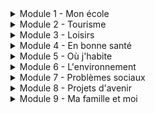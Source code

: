 <details>
  <summary>Module 1 - Mon école</summary>
  <p>
   Les matières: <a href="https://adaligand.github.io/GCSE-French/Education/subjectsaloud.html">Read aloud</a>&nbsp;<a href="https://adaligand.github.io/GCSE-French/Education/subjectsdict.html">Dictation</a>&nbsp;<a href="https://adaligand.github.io/GCSE-French/Education/">Reading</a>
  </p>
  <p>
    L'heure: <a href="https://adaligand.github.io/GCSE-French/Education/timealoud.html">Read aloud</a>&nbsp;<a href="https://adaligand.github.io/GCSE-French/Education/timedict.html">Dictation</a>&nbsp;<a href="https://adaligand.github.io/GCSE-French/Education/">Reading</a>
  </p>
  <p>
    Emploi du temps: <a href="https://adaligand.github.io/GCSE-French/Education/timetablealoud.html">Read aloud</a>&nbsp;<a href="https://adaligand.github.io/GCSE-French/Education/timetabledict.html">Dictation</a>&nbsp;<a href="https://adaligand.github.io/GCSE-French/Education/">Reading</a>
  </p>
  <p>
   Uniforme: <a href="https://adaligand.github.io/GCSE-French/Education/uniformealoud.html">Read aloud</a>&nbsp;<a href="https://adaligand.github.io/GCSE-French/Education/uniformedict.html">Dictation</a>&nbsp;<a href="https://adaligand.github.io/GCSE-French/Education/">Reading</a>
  </p>
   <p>
   Bâtiments: <a href="https://adaligand.github.io/GCSE-French/Education/batimentaloud.html">Read aloud</a>&nbsp;<a href="https://adaligand.github.io/GCSE-French/Education/batimentdict.html">Dictation</a>&nbsp;<a href="https://adaligand.github.io/GCSE-French/Education/">Reading</a>
  </p>
  <p>
    Règlement: <a href="https://adaligand.github.io/GCSE-French/Education/rulesaloud.html">Read aloud</a>&nbsp;<a href="https://adaligand.github.io/GCSE-French/Education/rulesdict.html.html">Dictation</a>&nbsp;<a href="https://adaligand.github.io/GCSE-French/Education/">Reading</a>
  </p>
</details>
 

<details>
  <summary>Module 2 - Tourisme</summary>
   <p>
   La météo: <a href="https://adaligand.github.io/GCSE-French/Tourisme/matierealoud.html">Read aloud</a>&nbsp;<a href="https://adaligand.github.io/GCSE-French/Tourisme/matieredict.html">Dictation</a>&nbsp;<a href="https://adaligand.github.io/GCSE-French/Tourisme/matiereread.html">Reading</a>
  </p>
  <p>
    Les transports: <a href="https://adaligand.github.io/GCSE-French/Tourisme/heurealoud.html">Read aloud</a>&nbsp;<a href="https://adaligand.github.io/GCSE-French/Tourisme/heuredict.html">Dictation</a>&nbsp;<a href="https://adaligand.github.io/GCSE-French/Tourisme/heureread.html">Reading</a>
  </p>
  <p>
   L'hebergement: <a href="https://adaligand.github.io/GCSE-French/Tourisme/timetablealoud.html">Read aloud</a>&nbsp;<a href="https://adaligand.github.io/GCSE-French/Tourisme/timetabledict.html">Dictation</a>&nbsp;<a href="https://adaligand.github.io/GCSE-French/Tourisme/timetableread.html">Reading</a>
  </p>
  <p>
  Activités de vacances: <a href="https://adaligand.github.io/GCSE-French/Tourisme/uniformealoud.html">Read aloud</a>&nbsp;<a href="https://adaligand.github.io/GCSE-French/Tourisme/uniformedict.html">Dictation</a>&nbsp;<a href="https://adaligand.github.io/GCSE-French/Tourisme/uniformeread.html">Reading</a>
  </p>
   <p>
   Tourisme: <a href="https://adaligand.github.io/GCSE-French/Tourisme/batimentaloud.html">Read aloud</a>&nbsp;<a href="https://adaligand.github.io/GCSE-French/Tourisme/batimentdict.html">Dictation</a>&nbsp;<a href="https://adaligand.github.io/GCSE-French/Tourisme/batimentread.html">Reading</a>
  </p>
  
</details>

<details>
  <summary>Module 3 - Loisirs</summary>
   <p>
   Les sports: <a href="https://adaligand.github.io/GCSE-French/Loisirs/">Read aloud</a>&nbsp;<a href="https://adaligand.github.io/GCSE-French/Loisirs/">Dictation</a>&nbsp;<a href="https://adaligand.github.io/GCSE-French/Loisirs/">Reading</a>
  </p>
  <p>
    Les loisirs: <a href="https://adaligand.github.io/GCSE-French/Loisirs/">Read aloud</a>&nbsp;<a href="https://adaligand.github.io/GCSE-French/Loisirs/">Dictation</a>&nbsp;<a href="https://adaligand.github.io/GCSE-French/Loisirs/">Reading</a>
  </p>
  <p>
    La fréquence: <a href="https://adaligand.github.io/GCSE-French/Loisirs/">Read aloud</a>&nbsp;<a href="https://adaligand.github.io/GCSE-French/Loisirs/">Dictation</a>&nbsp;<a href="https://adaligand.github.io/GCSE-French/Loisirs/">Reading</a>
  </p>
  <p>
   Les films: <a href="https://adaligand.github.io/GCSE-French/Loisirs/">Read aloud</a>&nbsp;<a href="https://adaligand.github.io/GCSE-French/Loisirs/">Dictation</a>&nbsp;<a href="https://adaligand.github.io/GCSE-French/Loisirs/">Reading</a>
  </p>
   <p>
   Opinions sur les films: <a href="https://adaligand.github.io/GCSE-French/Loisirs/">Read aloud</a>&nbsp;<a href="https://adaligand.github.io/GCSE-French/Loisirs/">Dictation</a>&nbsp;<a href="https://adaligand.github.io/GCSE-French/Loisirs/">Reading</a>
  </p>
  <p>
    Télé ou cinéma?: <a href="https://adaligand.github.io/GCSE-French/Loisirs/">Read aloud</a>&nbsp;<a href="https://adaligand.github.io/GCSE-French/Loisirs/">Dictation</a>&nbsp;<a href="https://adaligand.github.io/GCSE-French/Loisirs/">Reading</a>
  </p>
  <p>
    La technologie: <a href="https://adaligand.github.io/GCSE-French/Loisirs/">Read aloud</a>&nbsp;<a href="https://adaligand.github.io/GCSE-French/Loisirs/">Dictation</a>&nbsp;<a href="https://adaligand.github.io/GCSE-French/Loisirs/">Reading</a>
  </p>
  <p>
    En ligne: <a href="https://adaligand.github.io/GCSE-French/Loisirs/">Read aloud</a>&nbsp;<a href="https://adaligand.github.io/GCSE-French/Loisirs/">Dictation</a>&nbsp;<a href="https://adaligand.github.io/GCSE-French/Loisirs/">Reading</a>
  </p>
  <p>
   La mode: <a href="https://adaligand.github.io/GCSE-French/Loisirs/">Read aloud</a>&nbsp;<a href="https://adaligand.github.io/GCSE-French/Loisirs/">Dictation</a>&nbsp;<a href="https://adaligand.github.io/GCSE-French/Loisirs/">Reading</a>
  </p>
</details>

<details>
  <summary>Module 4 - En bonne santé</summary>
   <p>
   La nourriture: <a href="https://adaligand.github.io/GCSE-French/Santé/">Read aloud</a>&nbsp;<a href="https://adaligand.github.io/GCSE-French/Santé/">Dictation</a>&nbsp;<a href="https://adaligand.github.io/GCSE-French/Santé/">Reading</a>
  </p>
  <p>
   En forme: <a href="https://adaligand.github.io/GCSE-French/Santé/">Read aloud</a>&nbsp;<a href="https://adaligand.github.io/GCSE-French/Santé/">Dictation</a>&nbsp;<a href="https://adaligand.github.io/GCSE-French/Santé/">Reading</a>
  </p>
 
</details>

<details>
  <summary>Module 5 - Où j'habite</summary>
   <p>
   Ma maison: <a href="https://adaligand.github.io/GCSE-French/Region/">Read aloud</a>&nbsp;<a href="https://adaligand.github.io/GCSE-French/Region/">Dictation</a>&nbsp;<a href="https://adaligand.github.io/GCSE-French/Region/">Reading</a>
  </p>
  <p>
   Ma région: <a href="https://adaligand.github.io/GCSE-French/Region/">Read aloud</a>&nbsp;<a href="https://adaligand.github.io/GCSE-French/Region/">Dictation</a>&nbsp;<a href="https://adaligand.github.io/GCSE-French/Region/">Reading</a>
  </p>
  <p>
    Emploi du temps: <a href="https://adaligand.github.io/GCSE-French/Region/">Read aloud</a>&nbsp;<a href="https://adaligand.github.io/GCSE-French/Region/">Dictation</a>&nbsp;<a href="https://adaligand.github.io/GCSE-French/Region/">Reading</a>
  </p>
  <p>
   En ville 1: <a href="https://adaligand.github.io/GCSE-French/Region/">Read aloud</a>&nbsp;<a href="https://adaligand.github.io/GCSE-French/Region/">Dictation</a>&nbsp;<a href="https://adaligand.github.io/GCSE-French/Region/">Reading</a>
  </p>
   <p>
   En ville 2: <a href="https://adaligand.github.io/GCSE-French/Region/">Read aloud</a>&nbsp;<a href="https://adaligand.github.io/GCSE-French/Region/">Dictation</a>&nbsp;<a href="https://adaligand.github.io/GCSE-French/Region/">Reading</a>
  </p>
</details>

<details>
  <summary>Module 6 - L'environnement</summary>
   <p>
   Ma planète: <a href="https://adaligand.github.io/GCSE-French/Planete/">Read aloud</a>&nbsp;<a href="https://adaligand.github.io/GCSE-French/Planete/">Dictation</a>&nbsp;<a href="https://adaligand.github.io/GCSE-French/Planete/">Reading</a>
  </p>
  <p>
   Sauver la planète: <a href="https://adaligand.github.io/GCSE-French/Planete/">Read aloud</a>&nbsp;<a href="https://adaligand.github.io/GCSE-French/Planete/">Dictation</a>&nbsp;<a href="https://adaligand.github.io/GCSE-French/Planete/">Reading</a>
  </p>
  <p>
   Le monde en danger: <a href="https://adaligand.github.io/GCSE-French/Planete/">Read aloud</a>&nbsp;<a href="https://adaligand.github.io/GCSE-French/Planete/">Dictation</a>&nbsp;<a href="https://adaligand.github.io/GCSE-French/Planete/">Reading</a>
  </p>
  <p>
   Pollution 1: <a href="https://adaligand.github.io/GCSE-French/Planete/">Read aloud</a>&nbsp;<a href="https://adaligand.github.io/GCSE-French/Planete/">Dictation</a>&nbsp;<a href="https://adaligand.github.io/GCSE-French/Planete/">Reading</a>
  </p>
   <p>
   Bâtiments: <a href="https://adaligand.github.io/GCSE-French/Planete/">Read aloud</a>&nbsp;<a href="https://adaligand.github.io/GCSE-French/Planete/">Dictation</a>&nbsp;<a href="https://adaligand.github.io/GCSE-French/Planete/">Reading</a>
  </p>
  <p>
    Pollution 2: <a href="https://adaligand.github.io/GCSE-French/Planete/">Read aloud</a>&nbsp;<a href="https://adaligand.github.io/GCSE-French/Planete/">Dictation</a>&nbsp;<a href="https://adaligand.github.io/GCSE-French/Planete/">Reading</a>
  </p>
</details>

<details>
  <summary>Module 7 - Problèmes sociaux</summary>
   <p>
  Problèmes 1: <a href="https://adaligand.github.io/GCSE-French/Societe/">Read aloud</a>&nbsp;<a href="https://adaligand.github.io/GCSE-French/Societe/">Dictation</a>&nbsp;<a href="https://adaligand.github.io/GCSE-French/Societe/">Reading</a>
  </p>
  <p>
    Problèmes 2: <a href="https://adaligand.github.io/GCSE-French/Societe/">Read aloud</a>&nbsp;<a href="https://adaligand.github.io/GCSE-French/Societe/">Dictation</a>&nbsp;<a href="https://adaligand.github.io/GCSE-French/Societe/">Reading</a>
  </p>
  <p>
    Bénévolat 1: <a href="https://adaligand.github.io/GCSE-French/Societe/">Read aloud</a>&nbsp;<a href="https://adaligand.github.io/GCSE-French/Societe/">Dictation</a>&nbsp;<a href="https://adaligand.github.io/GCSE-French/Societe/">Reading</a>
  </p>
  <p>
   Bénévolat 2: <a href="https://adaligand.github.io/GCSE-French/Societe/">Read aloud</a>&nbsp;<a href="https://adaligand.github.io/GCSE-French/Societe/">Dictation</a>&nbsp;<a href="https://adaligand.github.io/GCSE-French/Societe/">Reading</a>
  </p>
</details>

<details>
  <summary>Module 8 - Projets d'avenir</summary>
   <p>
   Mon avenir: <a href="https://adaligand.github.io/GCSE-French/Avenir/">Read aloud</a>&nbsp;<a href="https://adaligand.github.io/GCSE-French/Avenir/">Dictation</a>&nbsp;<a href="https://adaligand.github.io/GCSE-French/Avenir/">Reading</a>
  </p>
  <p>
   Au travail: <a href="https://adaligand.github.io/GCSE-French/Avenir/">Read aloud</a>&nbsp;<a href="https://adaligand.github.io/GCSE-French/Avenir/">Dictation</a>&nbsp;<a href="https://adaligand.github.io/GCSE-French/Avenir/">Reading</a>
  </p>
  <p>
   Les métiers: <a href="https://adaligand.github.io/GCSE-French/Avenir/">Read aloud</a>&nbsp;<a href="https://adaligand.github.io/GCSE-French/Avenir/">Dictation</a>&nbsp;<a href="https://adaligand.github.io/GCSE-French/Avenir/">Reading</a>
  </p>
  </details>

<details>
  <summary>Module 9 - Ma famille et moi</summary>
   <p>
  Ma famille: <a href="https://adaligand.github.io/GCSE-French/Famille/">Read aloud</a>&nbsp;<a href="https://adaligand.github.io/GCSE-French/Famille/">Dictation</a>&nbsp;<a href="https://adaligand.github.io/GCSE-French/Famille/">Reading</a>
  </p>
  <p>
    Les descriptions: <a href="https://adaligand.github.io/GCSE-French/Famille/">Read aloud</a>&nbsp;<a href="https://adaligand.github.io/GCSE-French/Famille/">Dictation</a>&nbsp;<a href="https://adaligand.github.io/GCSE-French/Famille/">Reading</a>
  </p>
  <p>
    La personalité: <a href="https://adaligand.github.io/GCSE-French/Famille/">Read aloud</a>&nbsp;<a href="https://adaligand.github.io/GCSE-French/Famille/">Dictation</a>&nbsp;<a href="https://adaligand.github.io/GCSE-French/Famille/">Reading</a>
  </p>
  <p>
   Les rapports: <a href="https://adaligand.github.io/GCSE-French/Famille/">Read aloud</a>&nbsp;<a href="https://adaligand.github.io/GCSE-French/Famille/">Dictation</a>&nbsp;<a href="https://adaligand.github.io/GCSE-French/Famille/">Reading</a>
  </p>
</details>
